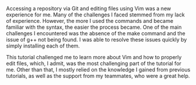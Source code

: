 Accessing a repository via Git and editing files using Vim was a new experience for me. Many of the challenges I faced stemmed from my lack of experience. However, the more I used the commands and became familiar with the syntax, the easier the process became. One of the main challenges I encountered was the absence of the make command and the issue of g++ not being found. I was able to resolve these issues quickly by simply installing each of them.

This tutorial challenged me to learn more about Vim and how to properly edit files, which, I admit, was the most challenging part of the tutorial for me. Other than that, I mostly relied on the knowledge I gained from previous tutorials, as well as the support from my teammates, who were a great help.